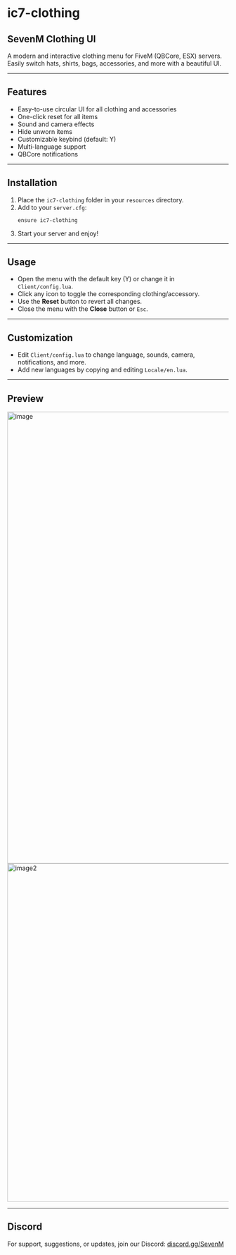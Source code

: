 # ic7-clothing

## SevenM Clothing UI

A modern and interactive clothing menu for FiveM (QBCore, ESX) servers. Easily switch hats, shirts, bags, accessories, and more with a beautiful UI.

---

## Features
- Easy-to-use circular UI for all clothing and accessories
- One-click reset for all items
- Sound and camera effects
- Hide unworn items
- Customizable keybind (default: Y)
- Multi-language support
- QBCore notifications

---

## Installation
1. Place the `ic7-clothing` folder in your `resources` directory.
2. Add to your `server.cfg`:
   ```
   ensure ic7-clothing
   ```
3. Start your server and enjoy!

---

## Usage
- Open the menu with the default key (Y) or change it in `Client/config.lua`.
- Click any icon to toggle the corresponding clothing/accessory.
- Use the **Reset** button to revert all changes.
- Close the menu with the **Close** button or `Esc`.

---

## Customization
- Edit `Client/config.lua` to change language, sounds, camera, notifications, and more.
- Add new languages by copying and editing `Locale/en.lua`.

---

## Preview
<img width="1509" height="1025" alt="image" src="https://github.com/user-attachments/assets/5ae46b95-3790-4e9d-b12a-563b11357154" />
<img width="839" height="768" alt="image2" src="https://github.com/user-attachments/assets/263d4a78-e44b-44fe-8181-a6fe973b8e83" />

---

## Discord
For support, suggestions, or updates, join our Discord:
[discord.gg/SevenM](https://discord.gg/MScsAzgP4u) 
